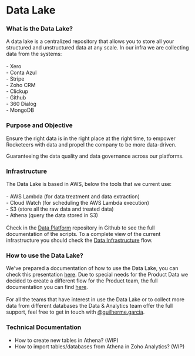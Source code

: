 # Data Lake

### **What is the Data Lake?**

A data lake is a centralized repository that allows you to store all your structured and unstructured data at any scale. In our infra we are collecting data from the systems:\
\
\- Xero\
\- Conta Azul\
\- Stripe\
\- Zoho CRM\
\- Clickup\
\- Github\
\- 360 Dialog\
\- MongoDB

### Purpose and Objective

Ensure the right data is in the right place at the right time, to empower Rocketeers with data and propel the company to be more data-driven.

Guaranteeing the data quality and data governance across our platforms.

### Infrastructure

The Data Lake is based in AWS, below the tools that we current use:\
\
\- AWS Lambda (for data treatment and data extraction)\
\- Cloud Watch (for scheduling the AWS Lambda execution)\
\- S3 (store all the raw data and treated data)\
\- Athena (query the data stored in S3)\
\
Check in the [Data Platform](https://github.com/RocketChat/Rocket.Chat.DataPlatform) repository in Github to see the full documentation of the scripts. To a complete view of the current infrastructure you should check the [Data Infrastructure](https://whimsical.com/data-infrastructure-HWkBGEJeQmbiMLdNwVwfTT) flow.

### How to use the Data Lake?

We've prepared a documentation of how to use the Data Lake, you can check this presentation [here](https://whimsical.com/data-infrastructure-HWkBGEJeQmbiMLdNwVwfTT). Due to special needs for the Product Data we decided to create a different flow for the Product team, the full documentation you can find [here](https://docs.google.com/document/d/1-1QUJuHqlreYmhmktwKuO2PAA6YhdxBoeMaxYBPrfEA/edit?usp=sharing).\
\
For all the teams that have interest in use the Data Lake or to collect more data from different databases the Data & Analytics team offer the full support, feel free to get in touch with [@guilherme.garcia](https://open.rocket.chat/guilherme.garcia).

### Technical Documentation

* How to create new tables in Athena? (WIP)
* How to import tables/databases from Athena in Zoho Analytics? (WIP)


